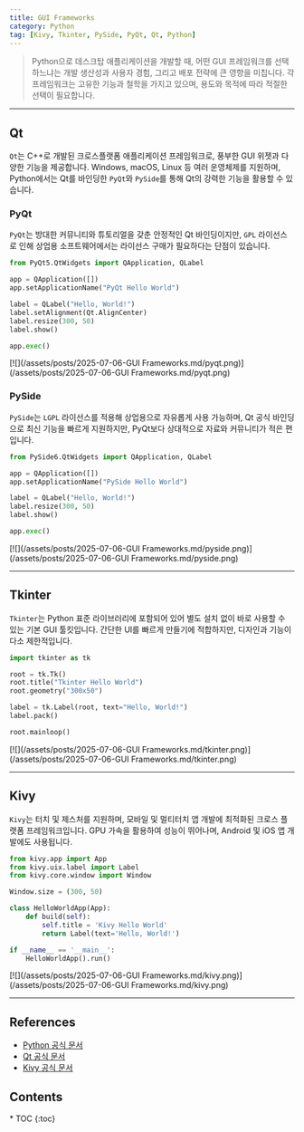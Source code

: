 ```yaml
---
title: GUI Frameworks
category: Python
tag: [Kivy, Tkinter, PySide, PyQt, Qt, Python]
---
```


> Python으로 데스크탑 애플리케이션을 개발할 때, 어떤 GUI 프레임워크를 선택하느냐는 개발 생산성과 사용자 경험, 그리고 배포 전략에 큰 영향을 미칩니다. 각 프레임워크는 고유한 기능과 철학을 가지고 있으며, 용도와 목적에 따라 적절한 선택이 필요합니다.

---

## Qt

`Qt`는 C++로 개발된 크로스플랫폼 애플리케이션 프레임워크로, 풍부한 GUI 위젯과 다양한 기능을 제공합니다.
Windows, macOS, Linux 등 여러 운영체제를 지원하며, Python에서는 Qt를 바인딩한 `PyQt`와 `PySide`를 통해 Qt의 강력한 기능을 활용할 수 있습니다.

### PyQt

`PyQt`는 방대한 커뮤니티와 튜토리얼을 갖춘 안정적인 Qt 바인딩이지만, `GPL` 라이선스로 인해 상업용 소프트웨어에서는 라이선스 구매가 필요하다는 단점이 있습니다.

```python
from PyQt5.QtWidgets import QApplication, QLabel

app = QApplication([])
app.setApplicationName("PyQt Hello World")

label = QLabel("Hello, World!")
label.setAlignment(Qt.AlignCenter)
label.resize(300, 50)
label.show()

app.exec()
```

[![](/assets/posts/2025-07-06-GUI Frameworks.md/pyqt.png)](/assets/posts/2025-07-06-GUI Frameworks.md/pyqt.png)

### PySide

`PySide`는 `LGPL` 라이선스를 적용해 상업용으로 자유롭게 사용 가능하며, Qt 공식 바인딩으로 최신 기능을 빠르게 지원하지만, PyQt보다 상대적으로 자료와 커뮤니티가 적은 편입니다.

```python
from PySide6.QtWidgets import QApplication, QLabel

app = QApplication([])
app.setApplicationName("PySide Hello World")

label = QLabel("Hello, World!")
label.resize(300, 50)
label.show()

app.exec()
```

[![](/assets/posts/2025-07-06-GUI Frameworks.md/pyside.png)](/assets/posts/2025-07-06-GUI Frameworks.md/pyside.png)

---

## Tkinter

`Tkinter`는 Python 표준 라이브러리에 포함되어 있어 별도 설치 없이 바로 사용할 수 있는 기본 GUI 툴킷입니다. 간단한 UI를 빠르게 만들기에 적합하지만, 디자인과 기능이 다소 제한적입니다.

```python
import tkinter as tk

root = tk.Tk()
root.title("Tkinter Hello World")
root.geometry("300x50")

label = tk.Label(root, text="Hello, World!")
label.pack()

root.mainloop()
```

[![](/assets/posts/2025-07-06-GUI Frameworks.md/tkinter.png)](/assets/posts/2025-07-06-GUI Frameworks.md/tkinter.png)

---

## Kivy

`Kivy`는 터치 및 제스처를 지원하며, 모바일 및 멀티터치 앱 개발에 최적화된 크로스 플랫폼 프레임워크입니다. GPU 가속을 활용하여 성능이 뛰어나며, Android 및 iOS 앱 개발에도 사용됩니다.

```python
from kivy.app import App
from kivy.uix.label import Label
from kivy.core.window import Window

Window.size = (300, 50)

class HelloWorldApp(App):
    def build(self):
        self.title = 'Kivy Hello World'
        return Label(text='Hello, World!')

if __name__ == '__main__':
    HelloWorldApp().run()
```

[![](/assets/posts/2025-07-06-GUI Frameworks.md/kivy.png)](/assets/posts/2025-07-06-GUI Frameworks.md/kivy.png)

---

## References

- [Python 공식 문서](https://docs.python.org/3/)
- [Qt 공식 문서](https://doc.qt.io/qtforpython-6/)
- [Kivy 공식 문서](https://kivy.org/doc/stable/)

<nav class="post-toc" markdown="1">
  <h2>Contents</h2>
* TOC
{:toc}
</nav>
